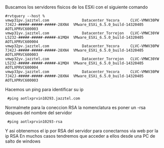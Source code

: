 Buscamos los servidores fisicos de los ESXi con el siguiente comando

```
#rvtquery --host %
vmwp31pv.jazztel.com               Datacenter_Yecora     CLVC-VMWV30PW                  7J42J-#####-#####-#####-28XN4  VMware_ESXi_6.5.0_build-14320405  AOTLXPRVC600003
vmwp31yv.jazztel.com               Datacenter_Torrejon   CLVC-VMWC30YW                  L5232-#####-#####-#####-A1MQH  VMware_ESXi_6.5.0_build-14320405  AOTLXPRVC600004
vmwp32pv.jazztel.com               Datacenter_Yecora     CLVC-VMWV30PW                  7J42J-#####-#####-#####-28XN4  VMware_ESXi_6.5.0_build-14320405  AOTLXPRVC600003
vmwp32yv.jazztel.com               Datacenter_Torrejon   CLVC-VMWC30YW                  L5232-#####-#####-#####-A1MQH  VMware_ESXi_6.5.0_build-14320405  AOTLXPRVC600004
vmwp33pv.jazztel.com               Datacenter_Yecora     CLVC-VMWV30PW                  7J42J-#####-#####-#####-28XN4  VMware_ESXi_6.5.0_build-14320405  AOTLXPRVC600003

```

Hacemos un ping para identificar su ip 
```
 #ping aotlxprvin10293.jazztel.com
```

Normalmete para la coneccion RSA la nomenclatura es poner un -rsa despues del nombre del servidor
```
 #ping aotlxprvin10293-rsa
```

Y asi obtenemos el ip por RSA del servidor para conectarnos via web por la ip RSA
En muchos casos tendremos que acceder a ellos desde una PC de salto de windows

